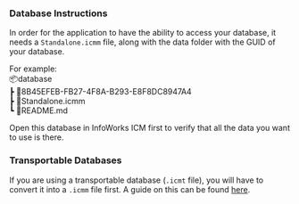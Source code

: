 ### Database Instructions

In order for the application to have the ability to access your database, it needs a `Standalone.icmm` file, along with the data folder with the GUID of your database.

For example:\
📦database \
┣ 📂8B45EFEB-FB27-4F8A-B293-E8F8DC8947A4 \
┣ 📜Standalone.icmm \
┗ 📜README.md

Open this database in InfoWorks ICM first to verify that all the data you want to use is there.

### Transportable Databases
If you are using a transportable database (`.icmt` file), you will have to convert it into a `.icmm` file first. A guide on this can be found [here](https://help.autodesk.com/view/IWICMS/2026/ENU/?guid=GUID-A583C712-4723-4D3E-B203-0A3084217450).